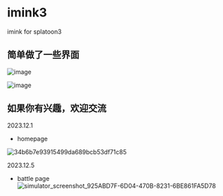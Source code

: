 # imink3
imink for splatoon3

## 简单做了一些界面
![image](https://github.com/jf666666/imink3/assets/63494980/0022758a-14c8-443e-9144-6fcc45d536e7)

![image](https://github.com/jf666666/imink3/assets/63494980/2c987bff-7e6e-43b2-9dab-5abf3f11f96d)

## 如果你有兴趣，欢迎交流

2023.12.1
- homepage

![34b6b7e93915499da689bcb53df71c85](https://github.com/jf666666/imink3/assets/63494980/80fb8b03-25eb-4b0b-b9c9-316511606d29)

2023.12.5
- battle page
![simulator_screenshot_925ABD7F-6D04-470B-8231-6BE861FA5D78](https://github.com/jf666666/imink3/assets/63494980/8aaf1e40-4343-4881-932b-9cd3de36241f)
